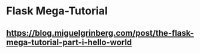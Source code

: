 # Flask Mega-Tutorial

## https://blog.miguelgrinberg.com/post/the-flask-mega-tutorial-part-i-hello-world
